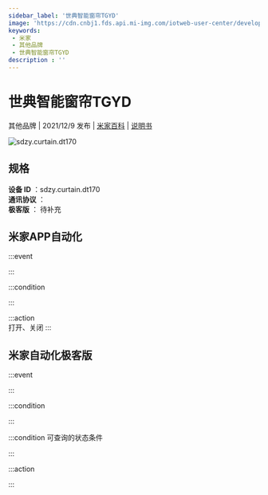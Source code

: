 ```yaml
---
sidebar_label: '世典智能窗帘TGYD'
image: 'https://cdn.cnbj1.fds.api.mi-img.com/iotweb-user-center/developer_1679047959454tdfcWjP8.png?GalaxyAccessKeyId=AKVGLQWBOVIRQ3XLEW&Expires=9223372036854775807&Signature=73Lw/yO1vrX+T4IIskQQHIn0psU='
keywords: 
 - 米家
 - 其他品牌
 - 世典智能窗帘TGYD
description : ''
---
```

# 世典智能窗帘TGYD

其他品牌 | 2021/12/9 发布 | [米家百科](https://home.mi.com/webapp/content/baike/product/index.html?model=sdzy.curtain.dt170) | [说明书](https://home.mi.com/views/introduction.html?model=sdzy.curtain.dt170&region=cn)

![sdzy.curtain.dt170](https://cdn.cnbj1.fds.api.mi-img.com/iotweb-user-center/developer_1679047959454tdfcWjP8.png?GalaxyAccessKeyId=AKVGLQWBOVIRQ3XLEW&Expires=9223372036854775807&Signature=73Lw/yO1vrX+T4IIskQQHIn0psU=)

## 规格  
> 
**设备 ID** ：sdzy.curtain.dt170  
**通讯协议** ：  
**极客版**  ： 待补充 


## 米家APP自动化  

:::event  

:::

:::condition  

:::

:::action   
打开、关闭
:::

## 米家自动化极客版  

:::event  

:::

:::condition  

:::

:::condition 可查询的状态条件  

:::

:::action  

:::

        

